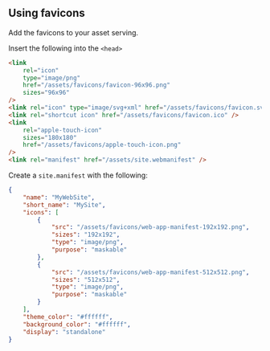 ## Using favicons

Add the favicons to your asset serving.

Insert the following into the `<head>`

```html
<link
    rel="icon"
    type="image/png"
    href="/assets/favicons/favicon-96x96.png"
    sizes="96x96"
/>
<link rel="icon" type="image/svg+xml" href="/assets/favicons/favicon.svg" />
<link rel="shortcut icon" href="/assets/favicons/favicon.ico" />
<link
    rel="apple-touch-icon"
    sizes="180x180"
    href="/assets/favicons/apple-touch-icon.png"
/>
<link rel="manifest" href="/assets/site.webmanifest" />
```

Create a `site.manifest` with the following:

```json
{
    "name": "MyWebSite",
    "short_name": "MySite",
    "icons": [
        {
            "src": "/assets/favicons/web-app-manifest-192x192.png",
            "sizes": "192x192",
            "type": "image/png",
            "purpose": "maskable"
        },
        {
            "src": "/assets/favicons/web-app-manifest-512x512.png",
            "sizes": "512x512",
            "type": "image/png",
            "purpose": "maskable"
        }
    ],
    "theme_color": "#ffffff",
    "background_color": "#ffffff",
    "display": "standalone"
}
```

